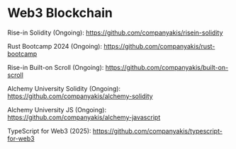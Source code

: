 # Web3 Blockchain

Rise-in Solidity (Ongoing):
https://github.com/companyakis/risein-solidity

Rust Bootcamp 2024 (Ongoing):
https://github.com/companyakis/rust-bootcamp

Rise-in Built-on Scroll (Ongoing):
https://github.com/companyakis/built-on-scroll

Alchemy University Solidity (Ongoing):
https://github.com/companyakis/alchemy-solidity

Alchemy University JS (Ongoing):
https://github.com/companyakis/alchemy-javascript

TypeScript for Web3 (2025):
https://github.com/companyakis/typescript-for-web3
